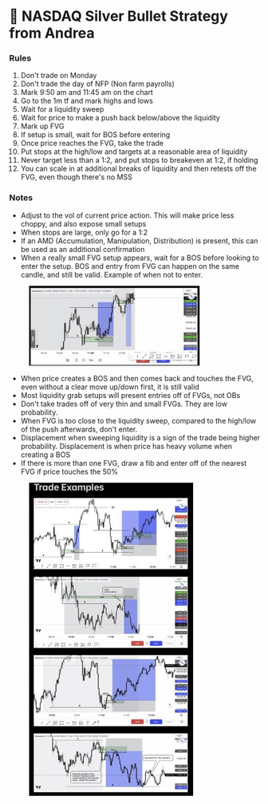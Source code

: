 # 🎯 NASDAQ Silver Bullet Strategy from Andrea

### Rules

1. Don't trade on Monday
2. Don't trade the day of NFP (Non farm payrolls)
3. Mark 9:50 am and 11:45 am on the chart
4. Go to the 1m tf and mark highs and lows
5. Wait for a liquidity sweep
6. Wait for price to make a push back below/above the liquidity
7. Mark up FVG
8. If setup is small, wait for BOS before entering
9. Once price reaches the FVG, take the trade
10. Put stops at the high/low and targets at a reasonable area of liquidity
11. Never target less than a 1:2, and put stops to breakeven at 1:2, if holding
12. You can scale in at additional breaks of liquidity and then retests off the FVG, even though there's no MSS

### Notes

* Adjust to the vol of current price action. This will make price less choppy, and also expose small setups
* When stops are large, only go for a 1:2
* If an AMD (Accumulation, Manipulation, Distribution) is present, this can be used as an additional confirmation
* When a really small FVG setup appears, wait for a BOS before looking to enter the setup. BOS and entry from FVG can happen on the same candle, and still be valid. Example of when not to enter.

<figure><img src="../.gitbook/assets/image (15) (1) (1).png" alt=""><figcaption></figcaption></figure>

* When price creates a BOS and then comes back and touches the FVG, even without a clear move up/down first, it is still valid
* Most liquidity grab setups will present entries off of FVGs, not OBs
* Don't take trades off of very thin and small FVGs. They are low probability.
* When FVG is too close to the liquidity sweep, compared to the high/low of the push afterwards, don't enter.
* Displacement when sweeping liquidity is a sign of the trade being higher probability. Displacement is when price has heavy volume when creating a BOS
* If there is more than one FVG, draw a fib and enter off of the nearest FVG if price touches the 50%

<figure><img src="../.gitbook/assets/image (6).png" alt=""><figcaption></figcaption></figure>

